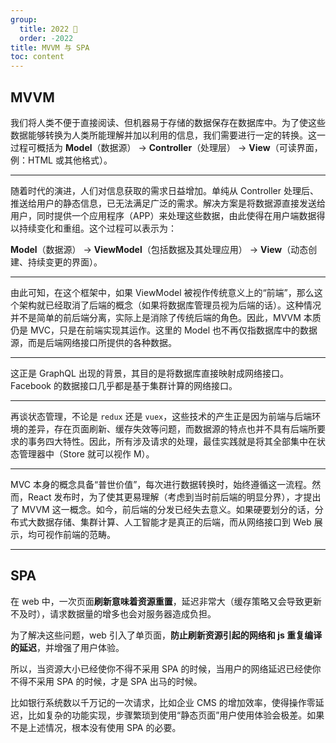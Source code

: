 ```yaml
---
group:
  title: 2022 🐯
  order: -2022
title: MVVM 与 SPA
toc: content
---
```


## MVVM

我们将人类不便于直接阅读、但机器易于存储的数据保存在数据库中。为了使这些数据能够转换为人类所能理解并加以利用的信息，我们需要进行一定的转换。这一过程可概括为 **Model**（数据源） → **Controller**（处理层） → **View**（可读界面，例：HTML 或其他格式）。

---

随着时代的演进，人们对信息获取的需求日益增加。单纯从 Controller 处理后、推送给用户的静态信息，已无法满足广泛的需求。解决方案是将数据源直接发送给用户，同时提供一个应用程序（APP）来处理这些数据，由此使得在用户端数据得以持续变化和重组。这个过程可以表示为：

**Model**（数据源） → **ViewModel**（包括数据及其处理应用） → **View**（动态创建、持续变更的界面）。

---

由此可知，在这个框架中，如果 ViewModel 被视作传统意义上的“前端”，那么这个架构就已经取消了后端的概念（如果将数据库管理员视为后端的话）。这种情况并不是简单的前后端分离，实际上是消除了传统后端的角色。因此，MVVM 本质仍是 MVC，只是在前端实现其运作。这里的 Model 也不再仅指数据库中的数据源，而是后端网络接口所提供的各种数据。

---

这正是 GraphQL 出现的背景，其目的是将数据库直接映射成网络接口。Facebook 的数据接口几乎都是基于集群计算的网络接口。

---

再谈状态管理，不论是 `redux` 还是 `vuex`，这些技术的产生正是因为前端与后端环境的差异，存在页面刷新、缓存失效等问题，而数据源的特点也并不具有后端所要求的事务四大特性。因此，所有涉及请求的处理，最佳实践就是将其全部集中在状态管理器中（Store 就可以视作 M）。

---

MVC 本身的概念具备“普世价值”，每次进行数据转换时，始终遵循这一流程。然而，React 发布时，为了使其更易理解（考虑到当时前后端的明显分界），才提出了 MVVM 这一概念。如今，前后端的分发已经失去意义。如果硬要划分的话，分布式大数据存储、集群计算、人工智能才是真正的后端，而从网络接口到 Web 展示，均可视作前端的范畴。

---

## SPA

在 web 中，一次页面**刷新意味着资源重置**，延迟非常大（缓存策略又会导致更新不及时），请求数据量的增多也会对服务器造成负担。

为了解决这些问题，web 引入了单页面，**防止刷新资源引起的网络和 js 重复编译的延迟**，并增强了用户体验。

所以，当资源大小已经使你不得不采用 SPA 的时候，当用户的网络延迟已经使你不得不采用 SPA 的时候，才是 SPA 出马的时候。

比如银行系统数以千万记的一次请求，比如企业 CMS 的增加效率，使得操作零延迟，比如复杂的功能实现，步骤繁琐到使用“静态页面”用户使用体验会极差。如果不是上述情况，根本没有使用 SPA 的必要。
